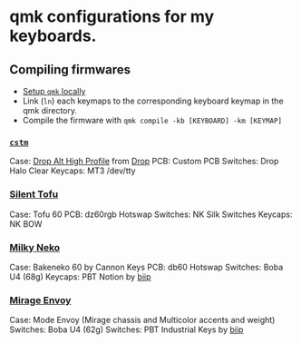 # qmk configurations for my keyboards.

## Compiling firmwares
* [Setup `qmk` locally](https://docs.qmk.fm/#/newbs_getting_started)
* Link (`ln`) each keymaps to the corresponding keyboard keymap in the qmk directory.
* Compile the firmware with `qmk compile -kb [KEYBOARD] -km [KEYMAP]`

### [`cstm`](./cstm)
Case: [Drop Alt High Profile][] from [Drop](https://drop.com/?referer=R3SREZ)
PCB: Custom PCB
Switches: Drop Halo Clear
Keycaps: MT3 /dev/tty

### [Silent Tofu](./silent_tofu)
Case: Tofu 60
PCB: dz60rgb Hotswap
Switches: NK Silk Switches
Keycaps: NK BOW

### [Milky Neko](./milky_neko)
Case: Bakeneko 60 by Cannon Keys
PCB: db60 Hotswap
Switches: Boba U4 (68g)
Keycaps: PBT Notion by [biip][]

### [Mirage Envoy](./mirage_envoy)
Case: Mode Envoy (Mirage chassis and Multicolor accents and weight)
Switches: Boba U4 (62g)
Switches: PBT Industrial Keys by [biip][]

[biip]: https://www.instagram.com/biipmk/
[Drop Alt High Profile]: https://drop.com/buy/drop-alt-high-profile-barebones-keyboard
